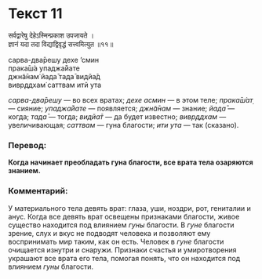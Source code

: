 # Текст 11

सर्वद्वारेषु देहेऽस्मिन्प्रकाश उपजायते ।  
ज्ञानं यदा तदा विद्याद्विवृद्धं सत्त्वमित्युत ॥११॥

сарва-два̄решу дехе ’смин  
прака̄ш́а упаджа̄йате  
джн̃а̄нам̇ йада̄ тада̄ видйа̄д  
вивр̣ддхам̇ саттвам итй ута

_сарва-два̄решу_ — во всех вратах; _дехе асмин_ — в этом теле; _прака̄ш́ат̣_ — сияние; _упаджа̄йате_ — появляется; _джн̃а̄нам_ — знание; _йада̄_ — когда; _тада̄_ — тогда; _видйа̄т_ — да будет известно; _вивр̣ддхам_ — увеличивающая; _саттвам_ — гуна благости; _ити ута_ — так (сказано).

### Перевод:

**Когда начинает преобладать гуна благости, все врата тела озаряются знанием.**

### Комментарий:

У материального тела девять врат: глаза, уши, ноздри, рот, гениталии и анус. Когда все девять врат освещены признаками благости, живое существо находится под влиянием _гуны_ благости. В _гуне_ благости зрение, слух и вкус не подводят человека и позволяют ему воспринимать мир таким, как он есть. Человек в _гуне_ благости очищается изнутри и снаружи. Признаки счастья и умиротворения украшают все врата его тела, помогая понять, что он находится под влиянием _гуны_ благости.